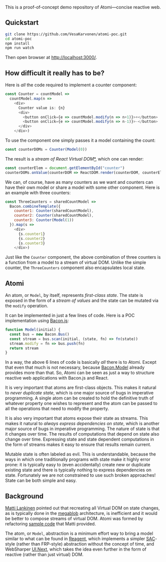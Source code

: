 This is a proof-of-concept demo repository of Atomi&mdash;concise reactive web.

## Quickstart

```bash
git clone https://github.com/VesaKarvonen/atomi-poc.git
cd atomi-poc
npm install
npm run watch
```

Then open browser at [http://localhost:3000/](http://localhost:3000/).

## How difficult it really has to be?

Here is *all* the code required to implement a counter component:

```js
const Counter = countModel =>
  countModel.map(n =>
    <div>
      Counter value is: {n}
      <div>
        <button onClick={e => countModel.modify(n => n+1)}>+</button>
        <button onClick={e => countModel.modify(n => n-1)}>-</button>
      </div>
    </div>)
```

To use the component one simply passes it a model containing the count:

```js
const counterDOMs = Counter(Model(0))
```

The result is a *stream of React Virtual
DOM*[*](https://facebook.github.io/react/docs/glossary.html), which one can
render:

```js
const counterElem = document.getElementById("counter")
counterDOMs.onValue(counterDOM => ReactDOM.render(counterDOM, counterElem))
```

We can, of course, have as many counters as we want and counters can have their
own model or share a model with some other component.  Here is an example with
three counters:

```js
const ThreeCounters = sharedCountModel =>
  Bacon.combineTemplate({
    counter1: Counter(sharedCountModel),
    counter2: Counter(sharedCountModel),
    counter3: Counter(Model(1))
  }).map(s =>
    <div>
      {s.counter1}
      {s.counter2}
      {s.counter3}
    </div>)
```

Just like the `Counter` component, the above combination of three counters is a
function from a model to a stream of virtual DOM.  Unlike the simple counter,
the `ThreeCounters` component also encapsulates local state.

## Atomi

An atom, or `Model`, by itself, represents *first-class state*.  The state is
exposed in the form of a *stream of values* and the state can be mutated via the
`modify` operation.

It can be implemented in just a few lines of code.  Here is a POC implementation
using [Bacon.js](https://github.com/baconjs/bacon.js/):

```js
function Model(initial) {
  const bus = new Bacon.Bus()
  const stream = bus.scan(initial, (state, fn) => fn(state))
  stream.modify = fn => bus.push(fn)
  return stream
}
```

In a way, the above 6 lines of code is basically *all* there is to Atomi.
Except that even that much is not necessary, because
[Bacon.Model](https://github.com/baconjs/bacon.model) already provides more than
that.  So, Atomi can be seen as just a way to structure reactive web
applications with Bacon.js and React.

It is very important that atoms are first-class objects.  This makes it natural
to *never duplicate state*, which is one major source of bugs in imperative
programming.  A single atom can be created to hold the definitive truth of
whatever property one wishes to represent and the atom can be passed to all the
operations that need to modify the property.

It is also very important that atoms expose their state as streams.  This makes
it natural to *always express dependencies on state*, which is another major
source of bugs in imperative programming.  The nature of state is that it
changes over time.  The results of computations that depend on state also change
over time.  Expressing state and state dependent computations in the form of
streams makes it easy to ensure that results remain current.

Mutable state is often labeled as evil.  This is understandable, because the
ways in which one traditionally programs with state make it highly error prone:
it is typically easy to (even accidentally) create new or duplicate existing
state and there is typically nothing to express dependencies on state.
Fortunately we are not constrained to use such broken approaches!  State can be
both simple and easy.

## Background

[Matti Lankinen](https://github.com/milankinen) pointed out that recreating all
Virtual DOM on state changes, as is typically done in the
[megablob](https://github.com/milankinen/megablob) architecture, is inefficient
and it would be better to compose streams of virtual DOM.  Atomi was formed by
refactoring
[sample code](https://gist.github.com/milankinen/3f045eaf840afd12fefb) that
Matti provided.

The atom, or `Model`, abstraction is a minimum effort way to bring a model
similar to what can be found in [Reagent](https://reagent-project.github.io/),
which implements a simpler
[SAC](http://www.umut-acar.org/self-adjusting-computation)-style (rather than
FRP-style) abstraction without the concept of time, and WebSharper
[UI.Next](http://intellifactory.github.io/websharper.ui.next.samples), which
takes the idea even further in the form of reactive (rather than just virtual)
DOM.
